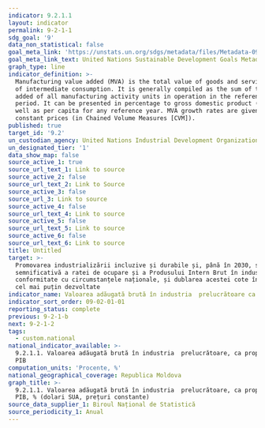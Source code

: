 ```yaml
---
indicator: 9.2.1.1
layout: indicator
permalink: 9-2-1-1
sdg_goal: '9'
data_non_statistical: false
goal_meta_link: 'https://unstats.un.org/sdgs/metadata/files/Metadata-09-02-01.pdf '
goal_meta_link_text: United Nations Sustainable Development Goals Metadata (PDF 217 KB)
graph_type: line
indicator_definition: >-
  Manufacturing value added (MVA) is the total value of goods and services net
  of intermediate consumption. It is generally compiled as the sum of the value
  added of all manufacturing activity units in operation in the reference
  period. It can be presented in percentage to gross domestic product (GDP) as
  well as per capita for any reference year. MVA growth rates are given at
  constant prices (in Chained Volume Measures [CVM]).
published: true
target_id: '9.2'
un_custodian_agency: United Nations Industrial Development Organization (UNIDO)
un_designated_tier: '1'
data_show_map: false
source_active_1: true
source_url_text_1: Link to source
source_active_2: false
source_url_text_2: Link to Source
source_active_3: false
source_url_3: Link to source
source_active_4: false
source_url_text_4: Link to source
source_active_5: false
source_url_text_5: Link to source
source_active_6: false
source_url_text_6: Link to source
title: Untitled
target: >-
  Promovarea industrializării incluzive și durabile și, până în 2030, sporirea
  semnificativă a ratei de ocupare și a Produsului Intern Brut în industrie, în
  conformitate cu circumstanțele naționale, și dublarea acestei cote în țările
  cel mai puțin dezvoltate
indicator_name: Valoarea adăugată brută în industria  prelucrătoare ca proporţie în PIB
indicator_sort_order: 09-02-01-01
reporting_status: complete
previous: 9-2-1-b
next: 9-2-1-2
tags:
  - custom.national
national_indicator_available: >-
  9.2.1.1. Valoarea adăugată brută în industria  prelucrătoare, ca proporţie în
  PIB
computation_units: 'Procente, %'
national_geographical_coverage: Republica Moldova
graph_title: >-
  9.2.1.1. Valoarea adăugată brută în industria  prelucrătoare, ca proporţie în
  PIB, % (dolari SUA, prețuri constante)
source_data_supplier_1: Biroul Național de Statistică
source_periodicity_1: Anual
---
```


